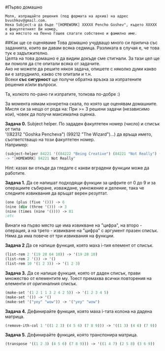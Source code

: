 #Първо домашно

```
Моля, изпращайте решения (под формата на архив) на адрес bvushkov@gmail.com.
Нека Subject-а да бъде "[HOMEWORK] XXXXX Pencho Goshev", където ХХХХХ е факултетният Ви номер,
а на мястото на Пенчо Гошев слагате собствено и фамилно име.
```

##Как ще се оценяваме
Това домашно учудващо много си прилича със заданията, които ви давам всяка седмица. 
Разликата в случая е, че това тук е задължително.  
Целта на това домашно е да видим докъде сме стигнали. За тази цел ще ви помоля
да сте опитали всяка от задачите.  
Ако не можете да решите някоя задача, опишете с няколко думи какво ви е затруднило, какво сте
опитали и т.н.  
Всеки **със сигурност** ще получи обратна връзка за изпратените решения и/или въпроси.

Та, колкото по-рано ги изпратите, толкова по-добре :)

За момента нямам конкретна скала, по която ще оценявам домашните.  
Мисля си за нещо от рода на: При >= 3 решени задачи (независимо кои), човек да получи
максимална оценка.

**Задача 0.** Subject helper. По зададен факултетен номер (число) и списък от типа  
'((82312 "Goshka Pencheva") (99212 "The Wizard")...) да връща името, съответстващо на този факултетен номер.  
Например:
```Scheme
(subject-helper 84221 '((84222 "Being Creative") (84221 "Not Really") (99322 "Oh Well)))
-> "[HOMEWORK] 84221 Not Really"
```
Hint: казах ви откъде да гледате с какви вградени функции може да работите.

**Задача 1.** Да се напишат подходящи функции за цифрите от 0 до 9 и за операциите
събиране, изваждане, умножение и деление, така че следните извиквания да връщат верен резултат.

```Scheme
(one (plus (five '())) -> 6
(nine (div (three '())) -> 3
(nine (times (nine '()))) -> 81
;etc
```
Винаги на първо място ще има извикване на "цифра", на второ - операция,
а на трето - извикване на "цифра" с аргумент празен списък.
Няма да има повече от три извиквания на функции.

**Задача 2** Да се напише функция, която маха i-тия елемент от списък.

```Scheme
(list-rem 2 '(19 28 64 10)) -> '(19 28 10)
(list-rem 2 '()) -> '()
(list-rem 10 '(1 2 3)) -> '(1 2 3)
```

**Задача 3.** Да се напише функция, която от даден списък, прави множество от елементите му.
Тоест премахва всички повторения на елементи от оригиналния списък.

```Scheme
(make-set '(1 2 1 1 3 2 4 2 5)) -> '(1 2 3 4 5)
(make-set '()) -> '()
(make-set '("yey" "wow")) -> '("yey" "wow")
```

**Задача 4.** Дефинирайте функция, която маха i-тата колона на дадена матрица.

```Scheme
(remove-ith-col 1 '((1 2 3) (4 5 6) (7 8 9))) -> '((1 3) (4 6) (7 9))
```

**Задача 5.** Дефинирайте функция, която транспонира матрица.

```Scheme
(transpose '((1 2 3) (4 5 6) (7 8 9))) -> '((1 4 7) (2 5 8) (3 6 9))
```


